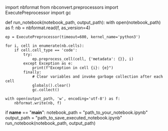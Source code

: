 import nbformat
from nbconvert.preprocessors import ExecutePreprocessor
import gc

def run_notebook(notebook_path, output_path):
    with open(notebook_path) as f:
        nb = nbformat.read(f, as_version=4)
    
    ep = ExecutePreprocessor(timeout=600, kernel_name='python3')
    
    for i, cell in enumerate(nb.cells):
        if cell.cell_type == 'code':
            try:
                ep.preprocess_cell(cell, {'metadata': {}}, i)
            except Exception as e:
                print(f"Exception in cell {i}: {e}")
            finally:
                # Clear variables and invoke garbage collection after each cell
                globals().clear()
                gc.collect()
    
    with open(output_path, 'w', encoding='utf-8') as f:
        nbformat.write(nb, f)

if __name__ == "__main__":
    notebook_path = "path_to_your_notebook.ipynb"
    output_path = "path_to_save_executed_notebook.ipynb"
    run_notebook(notebook_path, output_path)
